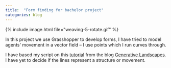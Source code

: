 ```yaml
---
title:  "Form finding for bachelor project"
categories: blog
---
```

{% include image.html file="weaving-5-rotate.gif" %}


In this project we use Grasshopper to develop forms, I have tried to model agents' movement in a vector field – I use points which I run curves through.

I have based my script on this [tutorial](https://generativelandscapes.wordpress.com/2014/12/08/agents-steered-by-a-vector-field-example-11-1/) from the blog [Generative Landscapes](https://generativelandscapes.wordpress.com/). I have yet to decide if the lines represent a structure or movement.

